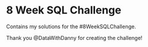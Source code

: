 # 8 Week SQL Challenge
Contains my solutions for the #8WeekSQLChallenge.

Thank you @DataWithDanny for creating the challenge!
